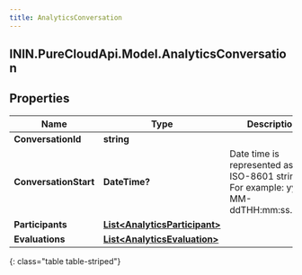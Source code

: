 ```yaml
---
title: AnalyticsConversation
---
```

## ININ.PureCloudApi.Model.AnalyticsConversation

## Properties

|Name | Type | Description | Notes|
|------------ | ------------- | ------------- | -------------|
| **ConversationId** | **string** |  | [optional] |
| **ConversationStart** | **DateTime?** | Date time is represented as an ISO-8601 string. For example: yyyy-MM-ddTHH:mm:ss.SSSZ | [optional] |
| **Participants** | [**List&lt;AnalyticsParticipant&gt;**](AnalyticsParticipant.html) |  | [optional] |
| **Evaluations** | [**List&lt;AnalyticsEvaluation&gt;**](AnalyticsEvaluation.html) |  | [optional] |
{: class="table table-striped"}


